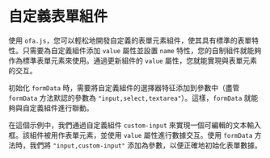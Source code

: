 <template is="exm-article">
<a href="../../publics/examples/custom-form-element/demo.html" preview></a>
<a href="../../publics/examples/custom-form-element/test-demo.html" main></a>
<a href="../../publics/examples/custom-form-element/custom-input.html"></a>
</template>

# 自定義表單組件

使用 `ofa.js`，您可以輕松地開發自定義的表單元素組件，使其具有標準的表單特性。只需要為自定義組件添加 `value` 屬性並設置 `name` 特性，您的自制組件就能夠作為標準表單元素來使用。通過更新組件的 `value` 屬性，您就能實現與表單元素的交互。

初始化 `formData` 時，需要將自定義組件的選擇器特征添加到參數中（盡管 `formData` 方法默認的參數為 `"input,select,textarea"`）。這樣，`formData` 就能夠與自定義組件進行聯動。

在這個示例中，我們通過自定義組件 `custom-input` 來實現一個可編輯的文本輸入框。該組件被用作表單元素，並使用 `value` 屬性進行數據交互。使用 `formData` 方法時，我們將 `"input,custom-input"` 添加為參數，以便正確地初始化表單數據。
